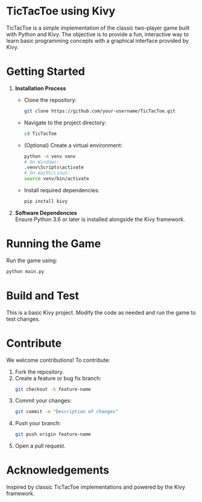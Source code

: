 # TicTacToe using Kivy

TicTacToe is a simple implementation of the classic two-player game built with Python and Kivy. The objective is to provide a fun, interactive way to learn basic programming concepts with a graphical interface provided by Kivy.

# Getting Started

1. **Installation Process**  
   - Clone the repository:  
     ```bash
     git clone https://github.com/your-username/TicTacToe.git
     ```
   - Navigate to the project directory:  
     ```bash
     cd TicTacToe
     ```
   - (Optional) Create a virtual environment:
     ```bash
     python -m venv venv
     # On Windows:
     .venv\Scripts\activate
     # On macOS/Linux:
     source venv/bin/activate
     ```
   - Install required dependencies:
     ```bash
     pip install kivy
     ```

2. **Software Dependencies**  
   Ensure Python 3.6 or later is installed alongside the Kivy framework.

# Running the Game

Run the game using:
```bash
python main.py
```

# Build and Test

This is a basic Kivy project. Modify the code as needed and run the game to test changes.

# Contribute

We welcome contributions! To contribute:

1. Fork the repository.
2. Create a feature or bug fix branch:
   ```bash
   git checkout -b feature-name
   ```
3. Commit your changes:
   ```bash
   git commit -m "Description of changes"
   ```
4. Push your branch:
   ```bash
   git push origin feature-name
   ```
5. Open a pull request.

# Acknowledgements

Inspired by classic TicTacToe implementations and powered by the Kivy framework.
